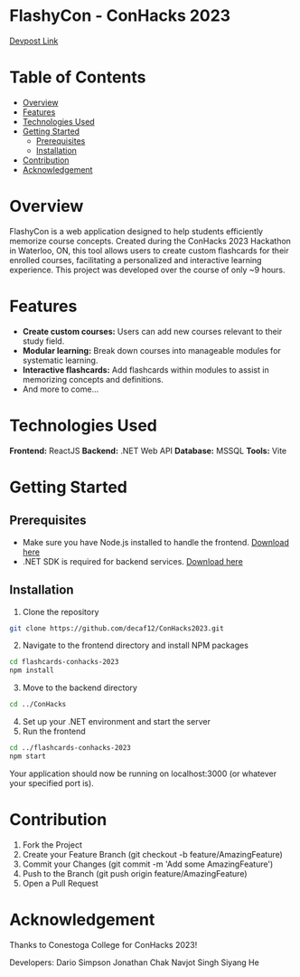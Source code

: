 # FlashyCon - ConHacks 2023

[Devpost Link](https://devpost.com/software/flashy-con)

# Table of Contents

- [Overview](#overview)
- [Features](#features)
- [Technologies Used](#technologies)
- [Getting Started](#gettingStarted)
  - [Prerequisites](#prerequisites)
  - [Installation](#installation)
- [Contribution](#contribution)
- [Acknowledgement](#acknowledgement)

# Overview

FlashyCon is a web application designed to help students efficiently memorize course concepts. Created during the ConHacks 2023 Hackathon in Waterloo, ON, this tool allows users to create custom flashcards for their enrolled courses, facilitating a personalized and interactive learning experience. This project was developed over the course of only ~9 hours.

# Features

- **Create custom courses:** Users can add new courses relevant to their study field.
- **Modular learning:** Break down courses into manageable modules for systematic learning.
- **Interactive flashcards:** Add flashcards within modules to assist in memorizing concepts and definitions.
- And more to come...

# Technologies Used

**Frontend:** ReactJS
**Backend:** .NET Web API
**Database:** MSSQL
**Tools:** Vite

# Getting Started

## Prerequisites

- Make sure you have Node.js installed to handle the frontend. [Download here](https://nodejs.org/en/download/current)
- .NET SDK is required for backend services. [Download here](https://dotnet.microsoft.com/en-us/download/dotnet/7.0)

## Installation

1. Clone the repository

```sh
git clone https://github.com/decaf12/ConHacks2023.git
```

2. Navigate to the frontend directory and install NPM packages

```sh
cd flashcards-conhacks-2023
npm install
```

3. Move to the backend directory

```sh
cd ../ConHacks
```

4. Set up your .NET environment and start the server
5. Run the frontend

```sh
cd ../flashcards-conhacks-2023
npm start
```

Your application should now be running on localhost:3000 (or whatever your specified port is).

# Contribution

1. Fork the Project
2. Create your Feature Branch (git checkout -b feature/AmazingFeature)
3. Commit your Changes (git commit -m 'Add some AmazingFeature')
4. Push to the Branch (git push origin feature/AmazingFeature)
5. Open a Pull Request

# Acknowledgement

Thanks to Conestoga College for ConHacks 2023!

Developers:
Dario Simpson
Jonathan Chak
Navjot Singh
Siyang He
